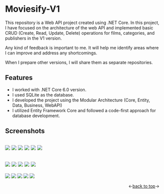 
<a name="readme-top"></a>

# Moviesify-V1

This repository is a Web API project created using .NET Core. In this project, I have focused on the architecture of the web API and implemented basic CRUD (Create, Read, Update, Delete) operations for films, categories, and publishers in the V1 version.

Any kind of feedback is important to me. It will help me identify areas where I can improve and address any shortcomings.

When I prepare other versions, I will share them as separate repositories.

## Features
- I worked with .NET Core 6.0 version.
- I used SQLite as the database.
- I developed the project using the Modular Architecture (Core, Entity, Data, Business, WebAPI)
- I utilized Entity Framework Core and followed a code-first approach for database development.

## Screenshots

![](https://github.com/EmreToklu00/Moviesify-V1/blob/master/Github/movie/movie_getall.png)
![](https://github.com/EmreToklu00/Moviesify-V1/blob/master/Github/movie/movie_getbyid.png)
![](https://github.com/EmreToklu00/Moviesify-V1/blob/master/Github/movie/movie_getlistbycategory.png)
![](https://github.com/EmreToklu00/Moviesify-V1/blob/master/Github/movie/movie_add.png)
![](https://github.com/EmreToklu00/Moviesify-V1/blob/master/Github/movie/movie_update.png)
![](https://github.com/EmreToklu00/Moviesify-V1/blob/master/Github/movie/movie_delete.png)
----
![](https://github.com/EmreToklu00/Moviesify-V1/blob/master/Github/category/category_getall.png)
![](https://github.com/EmreToklu00/Moviesify-V1/blob/master/Github/category/category_getbyid.png)
![](https://github.com/EmreToklu00/Moviesify-V1/blob/master/Github/category/category_add.png)
![](https://github.com/EmreToklu00/Moviesify-V1/blob/master/Github/category/category_update.png)
![](https://github.com/EmreToklu00/Moviesify-V1/blob/master/Github/category/category_delete.png)
----
![](https://github.com/EmreToklu00/Moviesify-V1/blob/master/Github/publisher/publisher_getall.png)
![](https://github.com/EmreToklu00/Moviesify-V1/blob/master/Github/publisher/publisher_getbyid.png)
![](https://github.com/EmreToklu00/Moviesify-V1/blob/master/Github/publisher/publisher_add.png)
![](https://github.com/EmreToklu00/Moviesify-V1/blob/master/Github/publisher/publisher_update.png)
![](https://github.com/EmreToklu00/Moviesify-V1/blob/master/Github/publisher/publisher_delete.png)

<p align="right"><-<a href="#readme-top">back to top</a>-></p>
